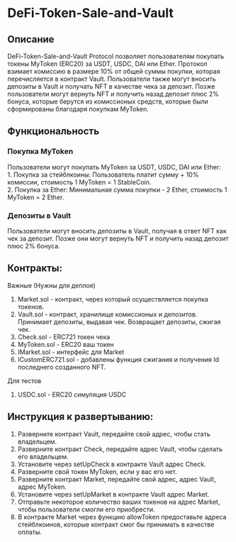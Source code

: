 # DeFi-Token-Sale-and-Vault

## Описание
DeFi-Token-Sale-and-Vault Protocol позволяет пользователям покупать токены MyToken (ERC20) за USDT, USDC, DAI или Ether. Протокол взимает комиссию в размере 10% от общей суммы покупки, которая перечисляется в контракт Vault. Пользователи также могут вносить депозиты в Vault и получать NFT в качестве чека за депозит. Позже пользователи могут вернуть NFT и получить назад депозит плюс 2% бонуса, которые берутся из комиссионых средств, которые были сформированы благодаря покупкам MyToken.

## Функциональность

### Покупка MyToken  
Пользователи могут покупать MyToken за USDT, USDC, DAI или Ether:  
    1. Покупка за стейблкоины: Пользователь платит сумму + 10% комиссии, стоимость 1 MyToken = 1 StableCoin.  
    2. Покупка за Ether: Минимальная сумма покупки - 2 Ether, стоимость 1 MyToken = 2 Ether.  
  
### Депозиты в Vault
Пользователи могут вносить депозиты в Vault, получая в ответ NFT как чек за депозит. Позже они могут вернуть NFT и получить назад депозит плюс 2% бонуса.

## Контракты:  
Важные (Нужны для деплоя)  
1. Market.sol - контракт, через который осуществляется покупка токенов.
2. Vault.sol - контракт, хранилище комиссионых и депозитов. Принимает депозиты, выдавая чек. Возвращает депозиты, сжигая чек.  
3. Check.sol - ERC721 токен чека
3. MyToken.sol - ERC20 ваш токен
4. IMarket.sol - интерфейс для Market
5. ICustomERC721.sol - добавлены функция сжигания и получения Id последнего созданного NFT.  
  
Для тестов  
1. USDC.sol - ERC20 симуляция USDC

## Инструкция к развертыванию:  
1. Разверните контракт Vault, передайте свой адрес, чтобы стать владельцем.  
2. Разверните контракт Check, передайте адрес Vault, чтобы сделать его владельцем.  
3. Установите через setUpCheck в контракте Vault адрес Check.  
4. Разверните свой токен MyToken, если у вас его нет.  
5. Разверните контракт Market, передайте свой адрес, адрес Vault, адрес MyToken.  
6. Установите через setUpMarket в контракте Vault адрес Market.
7. Отправьте некоторое количество ваших токенов на адрес Market, чтобы пользователи смогли его приобрести.
8. В контракте Market через функцию allowToken предоставьте адреса стейблкоинов, которые контракт смог бы принимать в качестве оплаты.
